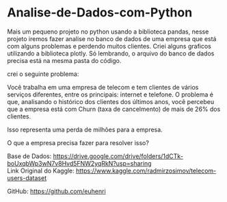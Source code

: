 # Analise-de-Dados-com-Python

Mais um pequeno projeto no python usando a biblioteca pandas, nesse projeto iremos fazer analise no banco de dados de uma empresa que está com alguns problemas e perdendo muitos clientes. Criei alguns graficos utilizando a biblioteca plotly. Só lembrando, o arquivo do banco de dados precisa está na mesma pasta do código.

crei o seguinte problema:

Você trabalha em uma empresa de telecom e tem clientes de vários serviços diferentes, entre os principais: internet e telefone.
O problema é que, analisando o histórico dos clientes dos últimos anos, você percebeu que a empresa está com Churn (taxa de cancelmento) de mais de 26% dos clientes.

Isso representa uma perda de milhões para a empresa.

O que a empresa precisa fazer para resolver isso?

Base de Dados: https://drive.google.com/drive/folders/1dCTk-boUxqbWp3wN7v8Hvd5FNW2yqRkN?usp=sharing<br>
Link Original do Kaggle: https://www.kaggle.com/radmirzosimov/telecom-users-dataset

GitHub: https://github.com/euhenri
